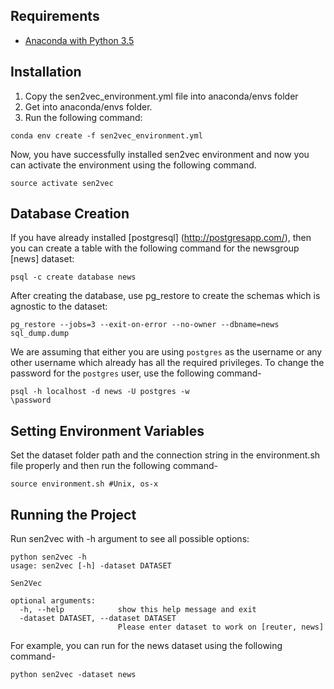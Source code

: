 ## Requirements
* [Anaconda with Python 3.5](https://www.continuum.io/downloads)

## Installation
1. Copy the sen2vec_environment.yml file into anaconda/envs folder
2. Get into anaconda/envs folder.
3. Run the following command:

```
conda env create -f sen2vec_environment.yml
```

Now, you have successfully installed sen2vec environment and now you can activate the environment using the following command. 

```
source activate sen2vec
```

## Database Creation 
If you have already installed [postgresql] (http://postgresapp.com/), then 
you can create a table with the following command for the newsgroup [news] dataset: 

```
psql -c create database news
```

After creating the database, use pg_restore to create the schemas which is agnostic to 
the dataset: 

```
pg_restore --jobs=3 --exit-on-error --no-owner --dbname=news sql_dump.dump
```

We are assuming that either you are using `postgres` as the username or any other username
which already has all the required privileges. To change the password for the `postgres` user,
use the following command-

```
psql -h localhost -d news -U postgres -w
\password
```

## Setting Environment Variables

Set the dataset folder path and the connection string in the environment.sh file properly and 
then run the following command-

```
source environment.sh #Unix, os-x
```

## Running the Project 
Run sen2vec with -h argument to see all possible options:

```
python sen2vec -h
usage: sen2vec [-h] -dataset DATASET

Sen2Vec

optional arguments:
  -h, --help            show this help message and exit
  -dataset DATASET, --dataset DATASET
                        Please enter dataset to work on [reuter, news]
```

For example, you can run for the news dataset using the following command-

```
python sen2vec -dataset news
```

